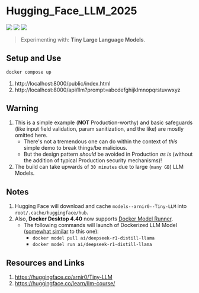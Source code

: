 # Hugging_Face_LLM_2025
[![](https://img.shields.io/badge/Python-3.11.11-yellow.svg)](https://www.python.org/downloads/)
[![](https://img.shields.io/badge/docker-blue.svg)](https://www.docker.com/) 
[![](https://img.shields.io/badge/Hugging-Face-yellow.svg)](https://huggingface.co/arnir0/Tiny-LLM) 

> Experimenting with: **Tiny Large Language Models**.

## Setup and Use

```bash
docker compose up
```

1. http://localhost:8000/public/index.html
2. http://localhost:8000/api/llm?prompt=abcdefghijklmnopqrstuvwxyz

## Warning

1. This is a simple example (**NOT** Production-worthy) and basic safeguards (like input field validation, param sanitization, and the like) are mostly omitted here.
    * There's not a tremendous one can do within the context of *this* simple demo to break things/be malicious.
    * But the design pattern *should* be avoided in Production *as is* (without the addition of typical Production security mechanisms)!
1. The build can take upwards of `30 minutes` due to large (`many GB`) LLM Models.

## Notes

1. Hugging Face will download and cache `models--arnir0--Tiny-LLM` into `root/.cache/huggingface/hub`.
2. Also, **Docker Desktop 4.40** now supports [Docker Model Runner](https://www.docker.com/blog/introducing-docker-model-runner/).
   * The following commands will launch of Dockerized LLM Model ([somewhat similar](https://hub.docker.com/r/ai/deepseek-r1-distill-llama) to this one):
     * `docker model pull ai/deepseek-r1-distill-llama`
     * `docker model run ai/deepseek-r1-distill-llama`

## Resources and Links

1. https://huggingface.co/arnir0/Tiny-LLM
2. https://huggingface.co/learn/llm-course/